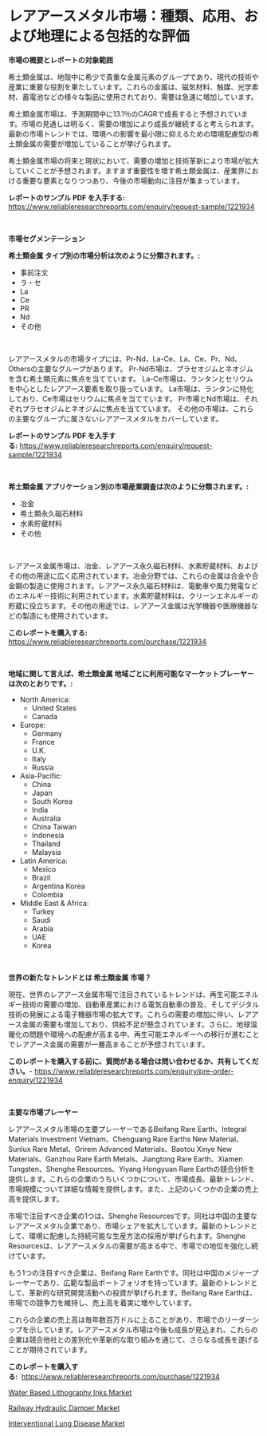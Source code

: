 <p><h1>レアアースメタル市場：種類、応用、および地理による包括的な評価</h1></p><p><strong>市場の概要とレポートの対象範囲</strong></p>
<p><p>希土類金属は、地殻中に希少で貴重な金属元素のグループであり、現代の技術や産業に重要な役割を果たしています。これらの金属は、磁気材料、触媒、光学素材、蓄電池などの様々な製品に使用されており、需要は急速に増加しています。</p><p>希土類金属市場は、予測期間中に13.1％のCAGRで成長すると予想されています。市場の見通しは明るく、需要の増加により成長が継続すると考えられます。最新の市場トレンドでは、環境への影響を最小限に抑えるための環境配慮型の希土類金属の需要が増加していることが挙げられます。</p><p>希土類金属市場の将来と現状において、需要の増加と技術革新により市場が拡大していくことが予想されます。ますます重要性を増す希土類金属は、産業界における重要な要素となりつつあり、今後の市場動向に注目が集まっています。</p></p>
<p><strong>レポートのサンプル PDF を入手する:</strong> <a href="https://www.reliableresearchreports.com/enquiry/request-sample/1221934">https://www.reliableresearchreports.com/enquiry/request-sample/1221934</a></p>
<p>&nbsp;</p>
<p><strong>市場セグメンテーション</strong></p>
<p><strong>希土類金属 タイプ別の市場分析は次のように分類されます。:</strong></p>
<p><ul><li>事前注文</li><li>ラ・セ</li><li>La</li><li>Ce</li><li>PR</li><li>Nd</li><li>その他</li></ul></p>
<p>&nbsp;</p>
<p><p>レアアースメタルの市場タイプには、Pr-Nd、La-Ce、La、Ce、Pr、Nd、Othersの主要なグループがあります。 Pr-Nd市場は、プラセオジムとネオジムを含む希土類元素に焦点を当てています。 La-Ce市場は、ランタンとセリウムを中心としたレアアース要素を取り扱っています。 La市場は、ランタンに特化しており、Ce市場はセリウムに焦点を当てています。 Pr市場とNd市場は、それぞれプラセオジムとネオジムに焦点を当てています。 その他の市場は、これらの主要なグループに属さないレアアースメタルをカバーしています。</p></p>
<p><strong>レポートのサンプル PDF を入手する:</strong>&nbsp;<a href="https://www.reliableresearchreports.com/enquiry/request-sample/1221934">https://www.reliableresearchreports.com/enquiry/request-sample/1221934</a></p>
<p>&nbsp;</p>
<p><strong> 希土類金属 アプリケーション別の市場産業調査は次のように分類されます。:</strong></p>
<p><ul><li>冶金</li><li>希土類永久磁石材料</li><li>水素貯蔵材料</li><li>その他</li></ul></p>
<p>&nbsp;</p>
<p><p>レアアース金属市場は、冶金、レアアース永久磁石材料、水素貯蔵材料、およびその他の用途に広く応用されています。冶金分野では、これらの金属は合金や合金鋼の製造に使用されます。レアアース永久磁石材料は、電動車や風力発電などのエネルギー技術に利用されています。水素貯蔵材料は、クリーンエネルギーの貯蔵に役立ちます。その他の用途では、レアアース金属は光学機器や医療機器などの製造にも使用されています。</p></p>
<p><strong>このレポートを購入する:</strong>&nbsp; <a href="https://www.reliableresearchreports.com/purchase/1221934">https://www.reliableresearchreports.com/purchase/1221934</a></p>
<p>&nbsp;</p>
<p><strong>地域に関して言えば、希土類金属 地域ごとに利用可能なマーケットプレーヤーは次のとおりです。:</strong></p>
<p><ul>
    <li>
        North America:
        <ul>
            <li>United States</li>
            <li>Canada</li>
        </ul>
    </li>
    <li>
        Europe:
        <ul>
            <li>Germany</li>
            <li>France</li>
            <li>U.K.</li>
            <li>Italy</li>
            <li>Russia</li>
        </ul>
    </li>
    <li>
        Asia-Pacific:
        <ul>
            <li>China</li>
            <li>Japan</li>
            <li>South Korea</li>
            <li>India</li>
            <li>Australia</li>
            <li>China Taiwan</li>
            <li>Indonesia</li>
            <li>Thailand</li>
            <li>Malaysia</li>
        </ul>
    </li>
    <li>
        Latin America:
        <ul>
            <li>Mexico</li>
            <li>Brazil</li>
            <li>Argentina Korea</li>
            <li>Colombia</li>
        </ul>
    </li>
    <li>
        Middle East & Africa:
        <ul>
            <li>Turkey</li>
            <li>Saudi</li>
            <li>Arabia</li>
            <li>UAE</li>
            <li>Korea</li>
        </ul>
    </li>
    </ul></p>
<p>&nbsp;</p>
<p><strong>世界の新たなトレンドとは 希土類金属 市場？</strong></p>
<p><p>現在、世界のレアアース金属市場で注目されているトレンドは、再生可能エネルギー技術の需要の増加、自動車産業における電気自動車の普及、そしてデジタル技術の発展による電子機器市場の拡大です。これらの需要の増加に伴い、レアアース金属の需要も増加しており、供給不足が懸念されています。さらに、地球温暖化の問題や環境への配慮が高まる中、再生可能エネルギーへの移行が進むことでレアアース金属の需要が一層高まることが予想されています。</p></p>
<p><strong>このレポートを購入する前に、質問がある場合は問い合わせるか、共有してください。</strong>- <a href="https://www.reliableresearchreports.com/enquiry/pre-order-enquiry/1221934">https://www.reliableresearchreports.com/enquiry/pre-order-enquiry/1221934</a></p>
<p>&nbsp;</p>
<p><strong>主要な市場プレーヤー</strong></p>
<p><p>レアアースメタル市場の主要プレーヤーであるBeifang Rare Earth、Integral Materials Investment Vietnam、Chenguang Rare Earths New Material、Sunlux Rare Metal、Grirem Advanced Materials、Baotou Xinye New Materials、Ganzhou Rare Earth Metals、Jiangtong Rare Earth、Xiamen Tungsten、Shenghe Resources、Yiyang Hongyuan Rare Earthの競合分析を提供します。これらの企業のうちいくつかについて、市場成長、最新トレンド、市場規模について詳細な情報を提供します。また、上記のいくつかの企業の売上高を提供します。</p><p>市場で注目すべき企業の1つは、Shenghe Resourcesです。同社は中国の主要なレアアースメタル企業であり、市場シェアを拡大しています。最新のトレンドとして、環境に配慮した持続可能な生産方法の採用が挙げられます。Shenghe Resourcesは、レアアースメタルの需要が高まる中で、市場での地位を強化し続けています。</p><p>もう1つの注目すべき企業は、Beifang Rare Earthです。同社は中国のメジャープレーヤーであり、広範な製品ポートフォリオを持っています。最新のトレンドとして、革新的な研究開発活動への投資が挙げられます。Beifang Rare Earthは、市場での競争力を維持し、売上高を着実に増やしています。</p><p>これらの企業の売上高は毎年数百万ドルに上ることがあり、市場でのリーダーシップを示しています。レアアースメタル市場は今後も成長が見込まれ、これらの企業は競合他社との差別化や革新的な取り組みを通じて、さらなる成長を遂げることが期待されています。</p></p>
<p><strong>このレポートを購入する:</strong>&nbsp;&nbsp;<a href="https://www.reliableresearchreports.com/purchase/1221934">https://www.reliableresearchreports.com/purchase/1221934</a></p>
<p><p><a href="https://view.publitas.com/reportprime-1/water-based-lithography-inks-market-size-and-growth-market-segmentation-regional-and-country-breakdowns-and-market-trends-for-period-from-2023-2030/">Water Based Lithography Inks Market</a></p><p><a href="https://github.com/kathiaseamanalvaradovlprc2h/Market-Research-Report-List-1/blob/main/railway-hydraulic-damper-market.md">Railway Hydraulic Damper Market</a></p><p><a href="https://view.publitas.com/reportprime-1/interventional-lung-disease-market-research-report-the-key-to-successful-business-strategy-forecasted-for-period-from-2023-2030/">Interventional Lung Disease Market</a></p></p>